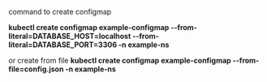 command to create configmap

**kubectl create configmap example-configmap --from-literal=DATABASE_HOST=localhost --from-literal=DATABASE_PORT=3306 -n example-ns**

or create from file
**kubectl create configmap example-configmap --from-file=config.json -n example-ns**